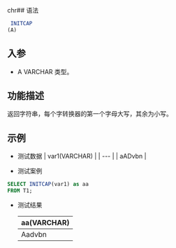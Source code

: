 chr## 语法

```sql
 INITCAP
(A)
```

## 入参

- A VARCHAR 类型。

## 功能描述

返回字符串，每个字转换器的第一个字母大写，其余为小写。

## 示例

- 测试数据 | var1(VARCHAR) | | --- | | aADvbn |


- 测试案例

```sql
SELECT INITCAP(var1) as aa
FROM T1;
```

- 测试结果

  | aa(VARCHAR) |
    | --- |
  | Aadvbn |

